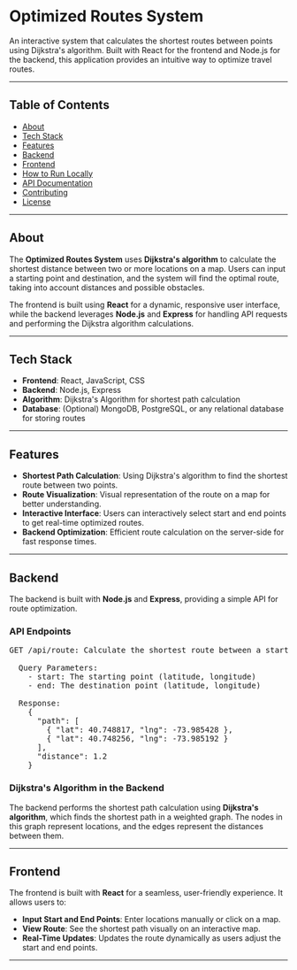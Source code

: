 # Optimized Routes System

An interactive system that calculates the shortest routes between points using Dijkstra's algorithm. Built with React for the frontend and Node.js for the backend, this application provides an intuitive way to optimize travel routes.

---

## Table of Contents

- [About](#about)
- [Tech Stack](#tech-stack)
- [Features](#features)
- [Backend](#backend)
- [Frontend](#frontend)
- [How to Run Locally](#how-to-run-locally)
- [API Documentation](#api-documentation)
- [Contributing](#contributing)
- [License](#license)

---

## About

The **Optimized Routes System** uses **Dijkstra's algorithm** to calculate the shortest distance between two or more locations on a map. Users can input a starting point and destination, and the system will find the optimal route, taking into account distances and possible obstacles.

The frontend is built using **React** for a dynamic, responsive user interface, while the backend leverages **Node.js** and **Express** for handling API requests and performing the Dijkstra algorithm calculations.

---

## Tech Stack

<ul>
  <li><strong>Frontend</strong>: React, JavaScript, CSS</li>
  <li><strong>Backend</strong>: Node.js, Express</li>
  <li><strong>Algorithm</strong>: Dijkstra's Algorithm for shortest path calculation</li>
  <li><strong>Database</strong>: (Optional) MongoDB, PostgreSQL, or any relational database for storing routes</li>
</ul>

---

## Features

- <strong>Shortest Path Calculation</strong>: Using Dijkstra's algorithm to find the shortest route between two points.
- <strong>Route Visualization</strong>: Visual representation of the route on a map for better understanding.
- <strong>Interactive Interface</strong>: Users can interactively select start and end points to get real-time optimized routes.
- <strong>Backend Optimization</strong>: Efficient route calculation on the server-side for fast response times.

---

## Backend

The backend is built with **Node.js** and **Express**, providing a simple API for route optimization.

### API Endpoints

<pre>
GET /api/route: Calculate the shortest route between a start and end point.
  
  Query Parameters:
    - start: The starting point (latitude, longitude)
    - end: The destination point (latitude, longitude)

  Response:
    {
      "path": [
        { "lat": 40.748817, "lng": -73.985428 },
        { "lat": 40.748256, "lng": -73.985192 }
      ],
      "distance": 1.2
    }
</pre>

### Dijkstra's Algorithm in the Backend

The backend performs the shortest path calculation using **Dijkstra's algorithm**, which finds the shortest path in a weighted graph. The nodes in this graph represent locations, and the edges represent the distances between them.

---

## Frontend

The frontend is built with **React** for a seamless, user-friendly experience. It allows users to:

<ul>
  <li><strong>Input Start and End Points</strong>: Enter locations manually or click on a map.</li>
  <li><strong>View Route</strong>: See the shortest path visually on an interactive map.</li>
  <li><strong>Real-Time Updates</strong>: Updates the route dynamically as users adjust the start and end points.</li>
</ul>

---
